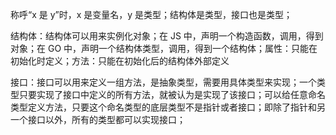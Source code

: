 称呼“x 是 y”时，x 是变量名，y 是类型；结构体是类型，接口也是类型；

结构体：结构体可以用来实例化对象；在 JS 中，声明一个构造函数，调用，得到对象；在 GO 中，声明一个结构体类型，调用，得到一个结构体；属性：只能在初始化时定义；方法：只能在初始化后的结构体外部定义

接口：接口可以用来定义一组方法，是抽象类型，需要用具体类型来实现；一个类型只要实现了接口中定义的所有方法，就被认为是实现了该接口；可以给任意命名类型定义方法，只要这个命名类型的底层类型不是指针或者接口；即除了指针和另一个接口以外，所有的类型都可以实现接口；
